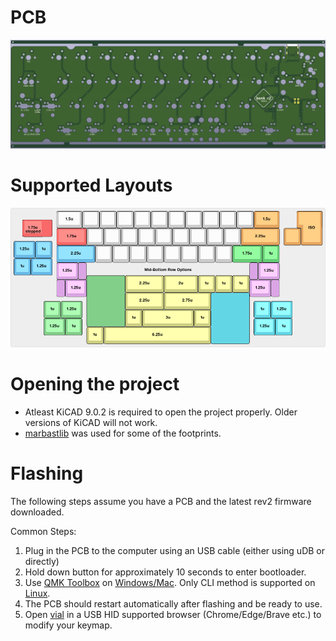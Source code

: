 # PCB
![PCB](https://github.com/arko9699/bonk/blob/main/assets/rev2.png)

# Supported Layouts
![Supported Layouts](https://github.com/arko9699/bonk/blob/main/assets/rev2-layouts.png)

# Opening the project
* Atleast KiCAD 9.0.2 is required to open the project properly. Older versions of KiCAD will not work.
* [marbastlib](https://github.com/ebastler/marbastlib) was used for some of the footprints.

# Flashing
The following steps assume you have a PCB and the latest rev2 firmware downloaded.

Common Steps:
1. Plug in the PCB to the computer using an USB cable (either using uDB or directly)
2. Hold down button for approximately 10 seconds to enter bootloader.
3. Use [QMK Toolbox](https://qmk.fm/toolbox) on [Windows/Mac](https://docs.qmk.fm/newbs_flashing#flashing-your-keyboard-with-qmk-toolbox). Only CLI method is supported on [Linux](https://docs.qmk.fm/flashing#stm32-apm32-dfu).
4. The PCB should restart automatically after flashing and be ready to use.
5. Open [vial](https://vial.rocks/) in a USB HID supported browser (Chrome/Edge/Brave etc.) to modify your keymap.
